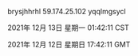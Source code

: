 brysjhhrhl 59.174.25.102 yqqlmgsycl

2021年 12月 13日 星期一 01:42:11 CST

2021年 12月 12日 星期日 17:42:11 GMT
